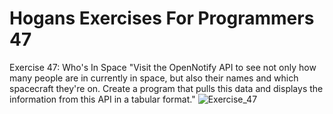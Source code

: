 # Hogans Exercises For Programmers 47
 Exercise 47: Who's In Space
 "Visit the OpenNotify API to see not only how many people are in currently in space, but also their names and which spacecraft they're on. Create a program that pulls this data and displays the information from this API in a tabular format."
![Exercise_47](https://user-images.githubusercontent.com/60713038/204709679-872ae366-4ca2-4bc0-a953-728c5d676b01.png)
